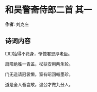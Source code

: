 # 和吴警斋侍郎二首  其一

**作者**: 刘克庄

## 诗词内容

□□抽得不赀身，惭愧君恩厚老臣。

扇障绝胜一青盖，杖扶安用两朱轮。

门无造请冠裳懒，室有昭回翰墨珍。

道是全人吾岂敢，温公才做九分人。

